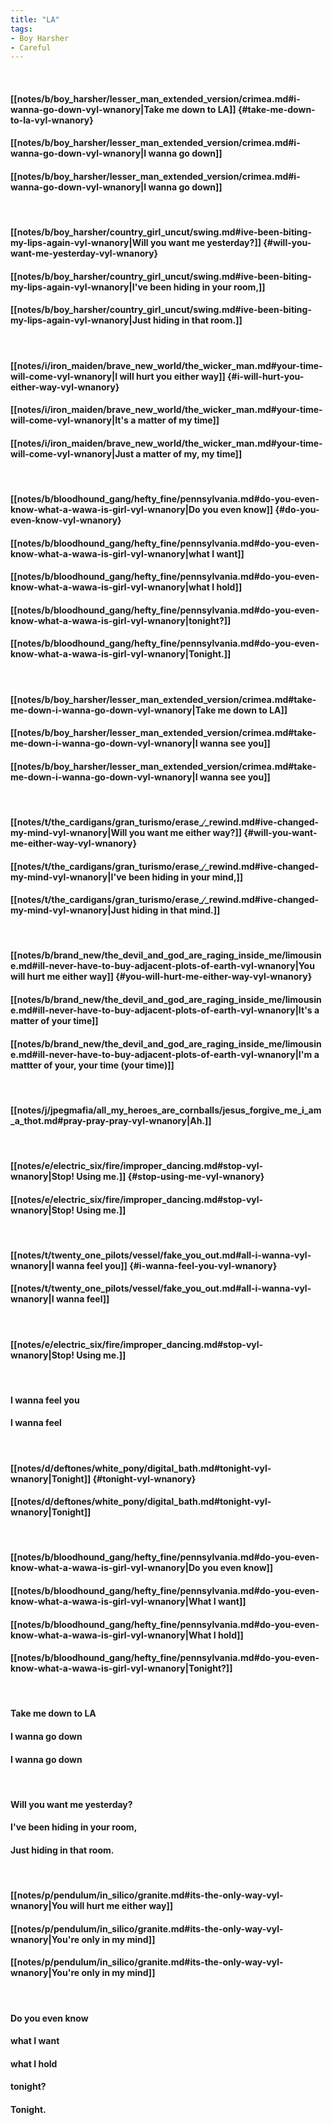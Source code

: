 ```yaml
---
title: "LA"
tags:
- Boy Harsher
- Careful
---
```

&nbsp;
#### [[notes/b/boy_harsher/lesser_man_extended_version/crimea.md#i-wanna-go-down-vyl-wnanory|Take me down to LA]] {#take-me-down-to-la-vyl-wnanory}
#### [[notes/b/boy_harsher/lesser_man_extended_version/crimea.md#i-wanna-go-down-vyl-wnanory|I wanna go down]]
#### [[notes/b/boy_harsher/lesser_man_extended_version/crimea.md#i-wanna-go-down-vyl-wnanory|I wanna go down]]
&nbsp;
#### [[notes/b/boy_harsher/country_girl_uncut/swing.md#ive-been-biting-my-lips-again-vyl-wnanory|Will you want me yesterday?]] {#will-you-want-me-yesterday-vyl-wnanory}
#### [[notes/b/boy_harsher/country_girl_uncut/swing.md#ive-been-biting-my-lips-again-vyl-wnanory|I've been hiding in your room,]]
#### [[notes/b/boy_harsher/country_girl_uncut/swing.md#ive-been-biting-my-lips-again-vyl-wnanory|Just hiding in that room.]]
&nbsp;
#### [[notes/i/iron_maiden/brave_new_world/the_wicker_man.md#your-time-will-come-vyl-wnanory|I will hurt you either way]] {#i-will-hurt-you-either-way-vyl-wnanory}
#### [[notes/i/iron_maiden/brave_new_world/the_wicker_man.md#your-time-will-come-vyl-wnanory|It's a matter of my time]]
#### [[notes/i/iron_maiden/brave_new_world/the_wicker_man.md#your-time-will-come-vyl-wnanory|Just a matter of my, my time]]
&nbsp;
#### [[notes/b/bloodhound_gang/hefty_fine/pennsylvania.md#do-you-even-know-what-a-wawa-is-girl-vyl-wnanory|Do you even know]] {#do-you-even-know-vyl-wnanory}
#### [[notes/b/bloodhound_gang/hefty_fine/pennsylvania.md#do-you-even-know-what-a-wawa-is-girl-vyl-wnanory|what I want]]
#### [[notes/b/bloodhound_gang/hefty_fine/pennsylvania.md#do-you-even-know-what-a-wawa-is-girl-vyl-wnanory|what I hold]]
#### [[notes/b/bloodhound_gang/hefty_fine/pennsylvania.md#do-you-even-know-what-a-wawa-is-girl-vyl-wnanory|tonight?]]
#### [[notes/b/bloodhound_gang/hefty_fine/pennsylvania.md#do-you-even-know-what-a-wawa-is-girl-vyl-wnanory|Tonight.]]
&nbsp;
#### [[notes/b/boy_harsher/lesser_man_extended_version/crimea.md#take-me-down-i-wanna-go-down-vyl-wnanory|Take me down to LA]]
#### [[notes/b/boy_harsher/lesser_man_extended_version/crimea.md#take-me-down-i-wanna-go-down-vyl-wnanory|I wanna see you]]
#### [[notes/b/boy_harsher/lesser_man_extended_version/crimea.md#take-me-down-i-wanna-go-down-vyl-wnanory|I wanna see you]]
&nbsp;
#### [[notes/t/the_cardigans/gran_turismo/erase_∕_rewind.md#ive-changed-my-mind-vyl-wnanory|Will you want me either way?]] {#will-you-want-me-either-way-vyl-wnanory}
#### [[notes/t/the_cardigans/gran_turismo/erase_∕_rewind.md#ive-changed-my-mind-vyl-wnanory|I've been hiding in your mind,]]
#### [[notes/t/the_cardigans/gran_turismo/erase_∕_rewind.md#ive-changed-my-mind-vyl-wnanory|Just hiding in that mind.]]
&nbsp;
#### [[notes/b/brand_new/the_devil_and_god_are_raging_inside_me/limousine.md#ill-never-have-to-buy-adjacent-plots-of-earth-vyl-wnanory|You will hurt me either way]] {#you-will-hurt-me-either-way-vyl-wnanory}
#### [[notes/b/brand_new/the_devil_and_god_are_raging_inside_me/limousine.md#ill-never-have-to-buy-adjacent-plots-of-earth-vyl-wnanory|It's a matter of your time]]
#### [[notes/b/brand_new/the_devil_and_god_are_raging_inside_me/limousine.md#ill-never-have-to-buy-adjacent-plots-of-earth-vyl-wnanory|I'm a mattter of your, your time (your time)]]
&nbsp;
#### [[notes/j/jpegmafia/all_my_heroes_are_cornballs/jesus_forgive_me_i_am_a_thot.md#pray-pray-pray-vyl-wnanory|Ah.]]
&nbsp;
#### [[notes/e/electric_six/fire/improper_dancing.md#stop-vyl-wnanory|Stop! Using me.]] {#stop-using-me-vyl-wnanory}
#### [[notes/e/electric_six/fire/improper_dancing.md#stop-vyl-wnanory|Stop! Using me.]]
&nbsp;
#### [[notes/t/twenty_one_pilots/vessel/fake_you_out.md#all-i-wanna-vyl-wnanory|I wanna feel you]] {#i-wanna-feel-you-vyl-wnanory}
#### [[notes/t/twenty_one_pilots/vessel/fake_you_out.md#all-i-wanna-vyl-wnanory|I wanna feel]]
&nbsp;
#### [[notes/e/electric_six/fire/improper_dancing.md#stop-vyl-wnanory|Stop! Using me.]]
&nbsp;
#### I wanna feel you
#### I wanna feel
&nbsp;
#### [[notes/d/deftones/white_pony/digital_bath.md#tonight-vyl-wnanory|Tonight]] {#tonight-vyl-wnanory}
#### [[notes/d/deftones/white_pony/digital_bath.md#tonight-vyl-wnanory|Tonight]]
&nbsp;
#### [[notes/b/bloodhound_gang/hefty_fine/pennsylvania.md#do-you-even-know-what-a-wawa-is-girl-vyl-wnanory|Do you even know]]
#### [[notes/b/bloodhound_gang/hefty_fine/pennsylvania.md#do-you-even-know-what-a-wawa-is-girl-vyl-wnanory|What I want]]
#### [[notes/b/bloodhound_gang/hefty_fine/pennsylvania.md#do-you-even-know-what-a-wawa-is-girl-vyl-wnanory|What I hold]]
#### [[notes/b/bloodhound_gang/hefty_fine/pennsylvania.md#do-you-even-know-what-a-wawa-is-girl-vyl-wnanory|Tonight?]]
&nbsp;
#### Take me down to LA
#### I wanna go down
#### I wanna go down
&nbsp;
#### Will you want me yesterday?
#### I've been hiding in your room,
#### Just hiding in that room.
&nbsp;
#### [[notes/p/pendulum/in_silico/granite.md#its-the-only-way-vyl-wnanory|You will hurt me either way]]
#### [[notes/p/pendulum/in_silico/granite.md#its-the-only-way-vyl-wnanory|You're only in my mind]]
#### [[notes/p/pendulum/in_silico/granite.md#its-the-only-way-vyl-wnanory|You're only in my mind]]
&nbsp;
#### Do you even know
#### what I want
#### what I hold
#### tonight?
#### Tonight.
